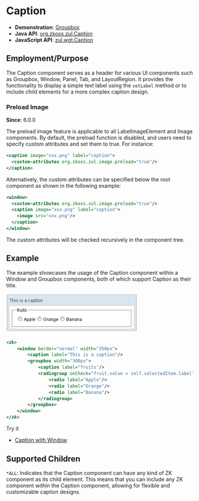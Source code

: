 # Caption

- **Demonstration**: [Groupbox](https://www.zkoss.org/zkdemo/layout/group_box)
- **Java API**: [org.zkoss.zul.Caption](https://www.zkoss.org/javadoc/latest/zk/org/zkoss/zul/Caption.html)
- **JavaScript API**: [zul.wgt.Caption](https://www.zkoss.org/javadoc/latest/jsdoc/classes/zul.wgt.Caption.html)

## Employment/Purpose

The Caption component serves as a header for various UI components such as Groupbox, Window, Panel, Tab, and LayoutRegion. It provides the functionality to display a simple text label using the `setLabel` method or to include child elements for a more complex caption design.

### Preload Image

**Since**: 6.0.0

The preload image feature is applicable to all LabelImageElement and Image components. By default, the preload function is disabled, and users need to specify custom attributes and set them to true. For instance:

```xml
<caption image="xxx.png" label="caption">
  <custom-attributes org.zkoss.zul.image.preload="true"/>
</caption>
```

Alternatively, the custom attributes can be specified below the root component as shown in the following example:

```xml
<window>
  <custom-attributes org.zkoss.zul.image.preload="true"/>
  <caption image="xxx.png" label="caption">
    <image src="xxx.png"/>
  </caption>
</window>
```

The custom attributes will be checked recursively in the component tree.

## Example

The example showcases the usage of the Caption component within a Window and Groupbox components, both of which support Caption as their title.

![Caption Example](images/ZKComRef_Caption_Example.png)

```xml
<zk>
    <window border="normal" width="350px">
        <caption label="This is a caption"/>
        <groupbox width="300px">
            <caption label="fruits"/>
            <radiogroup onCheck="fruit.value = self.selectedItem.label">
                <radio label="Apple"/>
                <radio label="Orange"/>
                <radio label="Banana"/>  
            </radiogroup>
        </groupbox>
    </window>
</zk>
```

Try it
*  [Caption with Window](https://zkfiddle.org/sample/3scdgri/1-ZK-Component-Reference-Caption-Example?v=latest&t=Iceblue_Compact)

## Supported Children
`*ALL`: Indicates that the Caption component can have any kind of ZK component as its child element. This means that you can include any ZK component within the Caption component, allowing for flexible and customizable caption designs.
